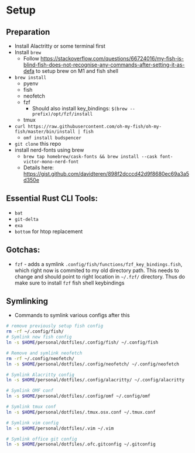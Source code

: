 # Setup

## Preparation
- Install Alactritty or some terminal first
- Install `brew`
    - Follow https://stackoverflow.com/questions/66724016/my-fish-is-blind-fish-does-not-recognise-any-commands-after-setting-it-as-defa to setup brew on M1 and fish shell
- `brew install`
    - pyenv
    - fish
    - neofetch
    - fzf
        - Should also install key_bindings: `$(brew --prefix)/opt/fzf/install`
    - tmux
- `curl https://raw.githubusercontent.com/oh-my-fish/oh-my-fish/master/bin/install | fish`
    - `omf install budspencer`
- `git clone` this repo
- install nerd-fonts using brew
    - `brew tap homebrew/cask-fonts && brew install --cask font-victor-mono-nerd-font`
    - Details here: https://gist.github.com/davidteren/898f2dcccd42d9f8680ec69a3a5d350e

## Essential Rust CLI Tools:

- `bat`
- `git-delta`
- `exa`
- `bottom` for htop replacement

## Gotchas:

- `fzf` - adds a symlink `.config/fish/functions/fzf_key_bindings.fish`,
  which right now is commited to my old directory path. This needs to change
  and should point to right location in `~/.fzf/` directory.
  Thus do make sure to install `fzf` fish shell keybindings

## Symlinking
- Commands to symlink various configs after this

```sh
# remove previously setup fish config
rm -rf ~/.config/fish/
# Symlink new fish config
ln -s $HOME/personal/dotfiles/.config/fish/ ~/.config/fish

# Remove and symlink neofetch
rm -rf ~/.config/neofetch/
ln -s $HOME/personal/dotfiles/.config/neofetch/ ~/.config/neofetch

# Symlink Alacritty config
ln -s $HOME/personal/dotfiles/.config/alacritty/ ~/.config/alacritty

# Symlink OMF conf
ln -s $HOME/personal/dotfiles/.config/omf ~/.config/omf

# Symlink tmux conf
ln -s $HOME/personal/dotfiles/.tmux.osx.conf ~/.tmux.conf

# Symlink vim config
ln -s $HOME/personal/dotfiles/.vim ~/.vim

# Symlink office git config
ln -s $HOME/personal/dotfiles/.ofc.gitconfig ~/.gitconfig

```

